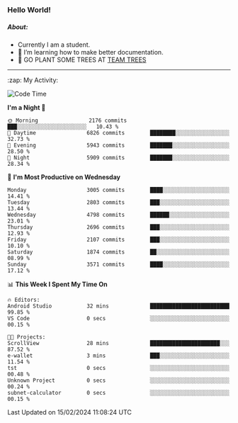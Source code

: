 ### Hello World!

##### About:
- Currently I am a student.
- 🌱 I’m learning how to make better documentation.
- 🌱 GO PLANT SOME TREES AT [TEAM TREES](https://teamtrees.org/)

---
  <summary>:zap: My Activity:</summary>
  
<!--START_SECTION:waka-->
![Code Time](http://img.shields.io/badge/Code%20Time-1%2C283%20hrs-blue)

**I'm a Night 🦉** 

```text
🌞 Morning                2176 commits        ███░░░░░░░░░░░░░░░░░░░░░░   10.43 % 
🌆 Daytime                6826 commits        ████████░░░░░░░░░░░░░░░░░   32.73 % 
🌃 Evening                5943 commits        ███████░░░░░░░░░░░░░░░░░░   28.50 % 
🌙 Night                  5909 commits        ███████░░░░░░░░░░░░░░░░░░   28.34 % 
```
📅 **I'm Most Productive on Wednesday** 

```text
Monday                   3005 commits        ████░░░░░░░░░░░░░░░░░░░░░   14.41 % 
Tuesday                  2803 commits        ███░░░░░░░░░░░░░░░░░░░░░░   13.44 % 
Wednesday                4798 commits        ██████░░░░░░░░░░░░░░░░░░░   23.01 % 
Thursday                 2696 commits        ███░░░░░░░░░░░░░░░░░░░░░░   12.93 % 
Friday                   2107 commits        ███░░░░░░░░░░░░░░░░░░░░░░   10.10 % 
Saturday                 1874 commits        ██░░░░░░░░░░░░░░░░░░░░░░░   08.99 % 
Sunday                   3571 commits        ████░░░░░░░░░░░░░░░░░░░░░   17.12 % 
```


📊 **This Week I Spent My Time On** 

```text
🔥 Editors: 
Android Studio           32 mins             █████████████████████████   99.85 % 
VS Code                  0 secs              ░░░░░░░░░░░░░░░░░░░░░░░░░   00.15 % 

🐱‍💻 Projects: 
ScrollView               28 mins             ██████████████████████░░░   87.52 % 
e-wallet                 3 mins              ███░░░░░░░░░░░░░░░░░░░░░░   11.54 % 
tst                      0 secs              ░░░░░░░░░░░░░░░░░░░░░░░░░   00.48 % 
Unknown Project          0 secs              ░░░░░░░░░░░░░░░░░░░░░░░░░   00.24 % 
subnet-calculator        0 secs              ░░░░░░░░░░░░░░░░░░░░░░░░░   00.15 % 
```


 Last Updated on 15/02/2024 11:08:24 UTC
<!--END_SECTION:waka-->
